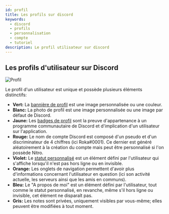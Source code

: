 ```yaml
---
id: profil
title: Les profils sur discord
keywords:
  - discord
  - profils
  - personnalisation
  - compte
  - tutoriel
description: Le profil utilisateur sur discord
---
```

## Les profils d'utilisateur sur Discord
![Profil](https://i.discord.fr/xfc7.png)

Le profil d'un utilisateur est unique et possède plusieurs éléments distinctifs:
- **Vert:** La [bannière de profil](https://discord.fr/wiki/parametres-compte/personnalisation-compte/banniere-profil/) est une image personnalisée ou une couleur.
- **Blanc:** La photo de profil est une image personnalisée ou une image par défaut de Discord.
- **Jaune:** Les [badges de profil](https://discord.fr/wiki/programmes-communautaires/outils-communautaires/badges/) sont la preuve d'appartenance à un programme communautaire de Discord et d'implication d'un utilisateur sur l'application.
- **Rouge:** Le nom de compte Discord est composé d'un pseudo et d'un discriminateur de 4 chiffres (ici Roka#0001). Ce dernier est généré aléatoirement à la création du compte mais peut être personnalisé si l'on possède Nitro.
- **Violet:** Le [statut personnalisé](https://discord.fr/wiki/parametres-compte/personnalisation-compte/statuts-personnalise/) est un élément défini par l'utilisateur qui s'affiche lorsqu'il n'est pas hors ligne ou en invisible.
- **Orange:** Les onglets de navigation permettent d'avoir plus d'informations concernant l'utilisateur en question (ici son activité actuelle, les serveurs ainsi que les amis en communs).
- **Bleu:** Le "A propos de moi" est un élément défini par l'utilisateur, tout comme le statut personnalisé, en revanche, même s'il hors ligne ou invisible, cet élément ne disparaît pas.
- **Gris:** Les notes sont privées, uniquement visibles par vous-même; elles peuvent être modifiées à tout moment.
